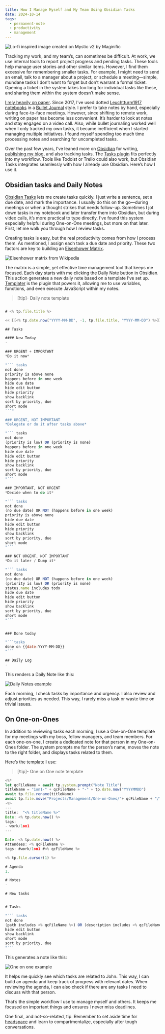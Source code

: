 ```yaml
---
title: How I Manage Myself and My Team Using Obsidian Tasks
date: 2024-10-14
tags:
  - permanent-note
  - productivity
  - management
---
```

![Lo-fi inspired image created on Mystic v2 by Maginific](notes/attachments/tasks-desktop.webp)

Tracking my work, and my team’s, can sometimes be difficult. At work, we use internal tools to report project progress and pending tasks. These tools help manage user stories and other similar items. However, I find them excessive for remembering smaller tasks. For example, I might need to send an email, talk to a manager about a project, or schedule a meeting—simple, mundane tasks I don’t want to forget but don’t warrant a formal ticket. Opening a ticket in the system takes too long for individual tasks like these, and sharing them within the system doesn’t make sense.

[I rely heavily on paper](mocs/ai.md). Since 2017, I’ve used dotted [Leuchtturm1917 notebooks](https://leuchtturm1917shop.es/libretas/3-361-libreta-coleccion-general#/5-pautado-puntos/9-tapa-tapa_dura/13-tamano-a5_medium/17-color-negro) in a [Bullet Journal](https://bulletjournal.com/) style. I prefer to take notes by hand, especially during face-to-face meetings. However, since shifting to remote work, writing on paper has become less convenient. It’s harder to look at notes and stay engaged on a video call. Also, while bullet journaling worked well when I only tracked my own tasks, it became inefficient when I started managing multiple initiatives. I found myself spending too much time processing notes and searching for uncompleted tasks.

Over the past few years, I’ve leaned more on [Obsidian](https://obsidian.md/) for writing, [publishing my blog](notes/My%20workflow%20for%20my%20public%20second%20brain.md), and also tracking tasks. The [Tasks plugin](https://publish.obsidian.md/tasks/Introduction) fits perfectly into my workflow. Tools like Todoist or Trello could also work, but Obsidian Tasks integrates seamlessly with how I already use Obsidian. Here’s how I use it.

## Obsidian tasks and Daily Notes

[Obsidian Tasks](https://publish.obsidian.md/tasks/Introduction) lets me create tasks quickly. I just write a sentence, set a due date, and mark the importance. I usually do this on the go—during meetings or when a thought strikes that needs follow-up. Sometimes I jot down tasks in my notebook and later transfer them into Obsidian, but during video calls, it’s more practical to type directly. I’ve found this system especially helpful during One-on-One meetings, but more on that later. First, let me walk you through how I review tasks.

Creating tasks is easy, but the real productivity comes from how I process them. As mentioned, I assign each task a due date and priority. These two factors are key to building an [Eisenhower Matrix](https://en.wikipedia.org/wiki/Time_management#The_Eisenhower_Method).

![Eisenhower matrix from Wikipedia](notes/attachments/Eisenhower_matrix.svg)

The matrix is a simple, yet effective time management tool that keeps me focused. Each day starts with me clicking the Daily Note button in Obsidian. This action generates a new daily note based on a template I’ve set up. [Templater](https://github.com/SilentVoid13/Templater) is the plugin that powers it, allowing me to use variables, functions, and even execute JavaScript within my notes.

> [!tip]- Daily note template 
```javascript

# <% tp.file.title %>

<< [[<% tp.date.now("YYYY-MM-DD", -1, tp.file.title, "YYYY-MM-DD") %>]] | [[<% tp.date.now("YYYY-MM-DD", 1, tp.file.title, "YYYY-MM-DD") %>]]>>

## Tasks

#### New Today
- 

### URGENT + IMPORTANT
*Do it now*

"``` tasks
not done
priority is above none
happens before in one week
hide due date
hide edit button
hide priority
show backlink
sort by priority, due
short mode
```"

### URGENT, NOT IMPORTANT
*Delegate or do it after tasks above*

"``` tasks
not done
(priority is low) OR (priority is none)
happens before in one week
hide due date
hide edit button
hide priority
show backlink
sort by priority, due
short mode
"```

### IMPORTANT, NOT URGENT
*Decide when to do it*

"``` tasks
not done
(no due date) OR NOT (happens before in one week)
priority is above none
hide due date
hide edit button
hide priority
show backlink
sort by priority, due
short mode
"```

### NOT URGENT, NOT IMPORTANT
*Do it later / Dump it*

"``` tasks
not done
(no due date) OR NOT (happens before in one week)
(priority is low) OR (priority is none)
status.name includes todo
hide due date
hide edit button
hide priority
show backlink
sort by priority, due
short mode
"```


### Done today

"```tasks
done on {{date:YYYY-MM-DD}}
"```

## Daily Log
- 

```

This renders a Daily Note like this:

![Daily Notes example](notes/attachments/daily-note.png)

Each morning, I check tasks by importance and urgency. I also review and adjust priorities as needed. This way, I rarely miss a task or waste time on trivial issues.

## On One-on-Ones

In addition to reviewing tasks each morning, I use a One-on-One template for my meetings with my boss, fellow managers, and team members. For each one-on-one, I create a dedicated note for that person in my One-on-Ones folder. The system prompts me for the person’s name, moves the note to the right folder, and displays tasks related to them.

Here’s the template I use:

> [!tip]- One on One note template 
```javascript
<%*
let qcFileName = await tp.system.prompt("Note Title")
titleName = "1on1-" + qcFileName + "-" + tp.date.now("YYYYMMDD")
await tp.file.rename(titleName)
await tp.file.move("Projects/Management/One-on-Ones/"+ qcFileName + "/" + titleName);
-%>
---
title:  "<% titleName %>"
Date: <% tp.date.now() %>
tags: 
- work/1on1 
---

Date: <% tp.date.now() %>
Attendees: <% qcFileName %>
tags: #work/1on1 #<% qcFileName %>

<% tp.file.cursor(1) %>

# Agenda
1. 

# Notes
- 

# New tasks


# Tasks

"``` tasks
not done
(path includes <% qcFileName %>) OR (description includes <% qcFileName %>)
hide edit button
show backlink
short mode
sort by priority, due
"```
```

This generates a note like this:

![One on one example](notes/attachments/one-on-one.png)

It helps me quickly see which tasks are related to John. This way, I can build an agenda and keep track of progress with relevant dates. When reviewing the agenda, I can also check if there are any tasks I need to discuss with that person.

That’s the simple workflow I use to manage myself and others. It keeps me focused on important things and ensures I never miss deadlines.

One final, and not-so-related, tip: Remember to set aside time for [headspace](notes/Headspace%20for%20managers.md) and learn to compartmentalize, especially after tough conversations.